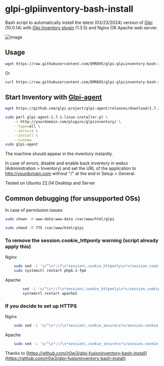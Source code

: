 # glpi-glpiinventory-bash-install
Bash script to automatically install the latest (03/23/2024) version of [Glpi](https://github.com/glpi-project/glpi/releases) (10.0.14) with [Glpi Inventory plugin](https://github.com/glpi-project/glpi-inventory-plugin/releases) (1.3.5) and Nginx OR Apache web server.

![image](https://github.com/EMRD95/glpi-glpiinventory-bash-install/assets/114953576/825712e7-f64c-4f8b-a807-3957cbdbc57d)

## Usage

```bash
wget https://raw.githubusercontent.com/EMRD95/glpi-glpiinventory-bash-install/main/glpi.sh && sudo bash glpi.sh
```
Or
```bash
curl https://raw.githubusercontent.com/EMRD95/glpi-glpiinventory-bash-install/main/glpi.sh && sudo bash glpi.sh
```
## Start Inventory with [Glpi-agent](https://github.com/glpi-project/glpi-agent/releases)
```bash
wget https://github.com/glpi-project/glpi-agent/releases/download/1.7.1/glpi-agent-1.7.1-linux-installer.pl
 ```
```bash
sudo perl glpi-agent-1.7.1-linux-installer.pl \
    -s http://yourdomain.com/plugins/glpiinventory/ \
    --type=all \
    --service \
    --install \
    --runnow
sudo glpi-agent
```
The machine should appear in the inventory instantly.

In case of errors, disable and enable back inventory in webui (Administration > Inventory) and set the URL of the application to http://yourdomain.com without "/" at the end in Setup > General.

Tested on Ubuntu 22.04 Desktop and Server

## Common debugging (for unsupported OSs)

In case of permission issues

```bash
sudo chown -R www-data:www-data /var/www/html/glpi
```
```bash
sudo chmod -R 775 /var/www/html/glpi
```
### To remove the session.cookie_httponly warning (script already apply this)

Nginx
```bash
    sudo sed -i 's/^\s*;\?\s*session\.cookie_httponly\s*=/session.cookie_httponly = On/' /etc/php/8.1/fpm/php.ini &&
    sudo systemctl restart php8.1-fpm
```
Apache
```bash
        sed -i 's/^\s*;\?\s*session\.cookie_httponly\s*=/session.cookie_httponly = On/' /etc/php/8.1/apache2/php.ini &&
        systemctl restart apache2
```
### If you decide to set up HTTPS
Nginx
```bash
    sudo sed -i 's/^\s*;\?\s*session\.cookie_secure\s*=/session.cookie_secure = On/' /etc/php/8.1/fpm/php.ini
```
Apache
```bash
    sudo sed -i 's/^\s*;\?\s*session\.cookie_secure\s*=/session.cookie_secure = On/' /etc/php/8.1/apache2/php.ini
```

Thanks to [https://github.com/jr0w3/glpi-fusioninventory-bash-install](https://github.com/jr0w3/glpi-fusioninventory-bash-install)

